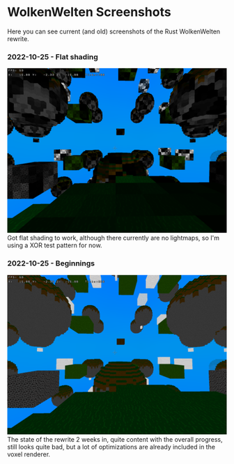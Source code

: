 # WolkenWelten Screenshots
Here you can see current (and old) screenshots of the Rust WolkenWelten rewrite.

### 2022-10-25 - Flat shading
![Flat shading](./2022_10_25.png)
Got flat shading to work, although there currently are no lightmaps, so I'm using
a XOR test pattern for now.

### 2022-10-25 - Beginnings
![Beginnings](./2022_10_24.png)
The state of the rewrite 2 weeks in, quite content with the overall progress,
still looks quite bad, but a lot of optimizations are already included in the voxel
renderer.
